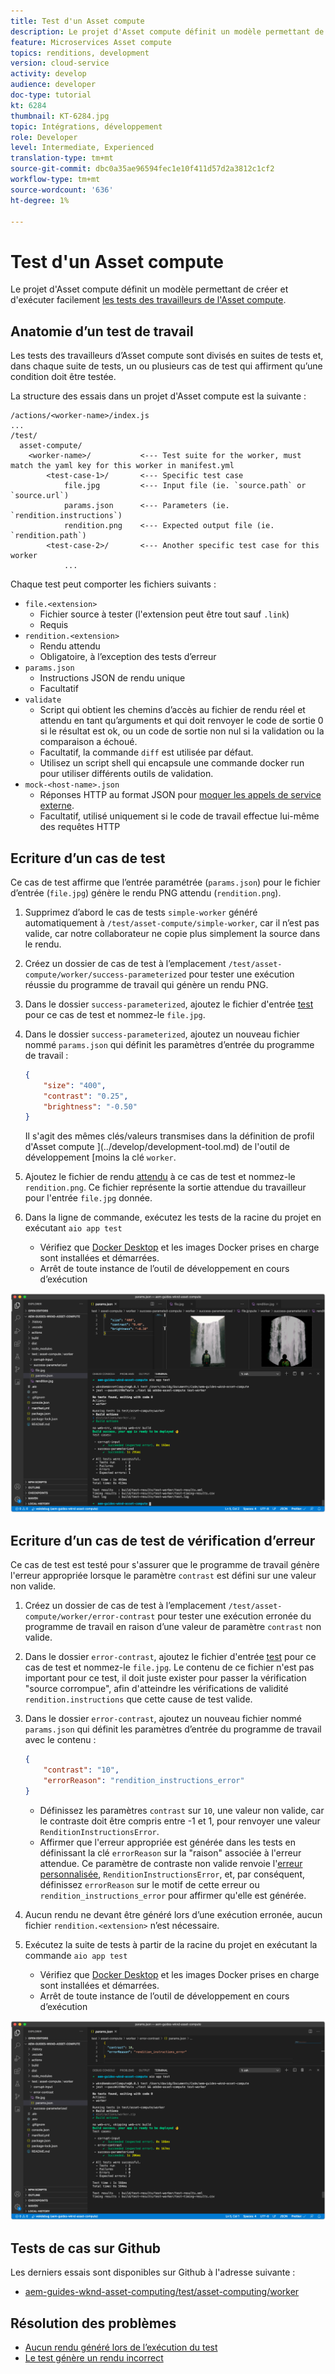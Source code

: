 ```yaml
---
title: Test d'un Asset compute
description: Le projet d'Asset compute définit un modèle permettant de créer et d'exécuter facilement des tests sur les travailleurs de l'Asset compute.
feature: Microservices Asset compute
topics: renditions, development
version: cloud-service
activity: develop
audience: developer
doc-type: tutorial
kt: 6284
thumbnail: KT-6284.jpg
topic: Intégrations, développement
role: Developer
level: Intermediate, Experienced
translation-type: tm+mt
source-git-commit: dbc0a35ae96594fec1e10f411d57d2a3812c1cf2
workflow-type: tm+mt
source-wordcount: '636'
ht-degree: 1%

---
```



# Test d&#39;un Asset compute

Le projet d&#39;Asset compute définit un modèle permettant de créer et d&#39;exécuter facilement [les tests des travailleurs de l&#39;Asset compute](https://docs.adobe.com/content/help/en/asset-compute/using/extend/test-custom-application.html).

## Anatomie d’un test de travail

Les tests des travailleurs d’Asset compute sont divisés en suites de tests et, dans chaque suite de tests, un ou plusieurs cas de test qui affirment qu’une condition doit être testée.

La structure des essais dans un projet d&#39;Asset compute est la suivante :

```
/actions/<worker-name>/index.js
...
/test/
  asset-compute/
    <worker-name>/           <--- Test suite for the worker, must match the yaml key for this worker in manifest.yml
        <test-case-1>/       <--- Specific test case 
            file.jpg         <--- Input file (ie. `source.path` or `source.url`)
            params.json      <--- Parameters (ie. `rendition.instructions`)
            rendition.png    <--- Expected output file (ie. `rendition.path`)
        <test-case-2>/       <--- Another specific test case for this worker
            ...
```

Chaque test peut comporter les fichiers suivants :

+ `file.<extension>`
   + Fichier source à tester (l&#39;extension peut être tout sauf `.link`)
   + Requis
+ `rendition.<extension>`
   + Rendu attendu
   + Obligatoire, à l’exception des tests d’erreur
+ `params.json`
   + Instructions JSON de rendu unique
   + Facultatif
+ `validate`
   + Script qui obtient les chemins d’accès au fichier de rendu réel et attendu en tant qu’arguments et qui doit renvoyer le code de sortie 0 si le résultat est ok, ou un code de sortie non nul si la validation ou la comparaison a échoué.
   + Facultatif, la commande `diff` est utilisée par défaut.
   + Utilisez un script shell qui encapsule une commande docker run pour utiliser différents outils de validation.
+ `mock-<host-name>.json`
   + Réponses HTTP au format JSON pour [moquer les appels de service externe](https://www.mock-server.com/mock_server/creating_expectations.html).
   + Facultatif, utilisé uniquement si le code de travail effectue lui-même des requêtes HTTP

## Ecriture d’un cas de test

Ce cas de test affirme que l’entrée paramétrée (`params.json`) pour le fichier d’entrée (`file.jpg`) génère le rendu PNG attendu (`rendition.png`).

1. Supprimez d’abord le cas de tests `simple-worker` généré automatiquement à `/test/asset-compute/simple-worker`, car il n’est pas valide, car notre collaborateur ne copie plus simplement la source dans le rendu.
1. Créez un dossier de cas de test à l’emplacement `/test/asset-compute/worker/success-parameterized` pour tester une exécution réussie du programme de travail qui génère un rendu PNG.
1. Dans le dossier `success-parameterized`, ajoutez le fichier d&#39;entrée [test](./assets/test/success-parameterized/file.jpg) pour ce cas de test et nommez-le `file.jpg`.
1. Dans le dossier `success-parameterized`, ajoutez un nouveau fichier nommé `params.json` qui définit les paramètres d’entrée du programme de travail :

   ```json
   { 
       "size": "400",
       "contrast": "0.25",
       "brightness": "-0.50"
   }
   ```

   Il s&#39;agit des mêmes clés/valeurs transmises dans la définition de profil d&#39;Asset compute ](../develop/development-tool.md) de l&#39;outil de développement [moins la clé `worker`.

1. Ajoutez le fichier de rendu [attendu](./assets/test/success-parameterized/rendition.png) à ce cas de test et nommez-le `rendition.png`. Ce fichier représente la sortie attendue du travailleur pour l&#39;entrée `file.jpg` donnée.
1. Dans la ligne de commande, exécutez les tests de la racine du projet en exécutant `aio app test`
   + Vérifiez que [Docker Desktop](../set-up/development-environment.md#docker) et les images Docker prises en charge sont installées et démarrées.
   + Arrêt de toute instance de l’outil de développement en cours d’exécution

![Test - Réussite  ](./assets/test/success-parameterized/result.png)

## Ecriture d’un cas de test de vérification d’erreur

Ce cas de test est testé pour s&#39;assurer que le programme de travail génère l&#39;erreur appropriée lorsque le paramètre `contrast` est défini sur une valeur non valide.

1. Créez un dossier de cas de test à l’emplacement `/test/asset-compute/worker/error-contrast` pour tester une exécution erronée du programme de travail en raison d’une valeur de paramètre `contrast` non valide.
1. Dans le dossier `error-contrast`, ajoutez le fichier d&#39;entrée [test](./assets/test/error-contrast/file.jpg) pour ce cas de test et nommez-le `file.jpg`. Le contenu de ce fichier n&#39;est pas important pour ce test, il doit juste exister pour passer la vérification &quot;source corrompue&quot;, afin d&#39;atteindre les vérifications de validité `rendition.instructions` que cette cause de test valide.
1. Dans le dossier `error-contrast`, ajoutez un nouveau fichier nommé `params.json` qui définit les paramètres d’entrée du programme de travail avec le contenu :

   ```json
   {
       "contrast": "10",
       "errorReason": "rendition_instructions_error"
   }
   ```

   + Définissez les paramètres `contrast` sur `10`, une valeur non valide, car le contraste doit être compris entre -1 et 1, pour renvoyer une valeur `RenditionInstructionsError`.
   + Affirmer que l&#39;erreur appropriée est générée dans les tests en définissant la clé `errorReason` sur la &quot;raison&quot; associée à l&#39;erreur attendue. Ce paramètre de contraste non valide renvoie l&#39;[erreur personnalisée](../develop/worker.md#errors), `RenditionInstructionsError`, et, par conséquent, définissez `errorReason` sur le motif de cette erreur ou `rendition_instructions_error` pour affirmer qu&#39;elle est générée.

1. Aucun rendu ne devant être généré lors d’une exécution erronée, aucun fichier `rendition.<extension>` n’est nécessaire.
1. Exécutez la suite de tests à partir de la racine du projet en exécutant la commande `aio app test`
   + Vérifiez que [Docker Desktop](../set-up/development-environment.md#docker) et les images Docker prises en charge sont installées et démarrées.
   + Arrêt de toute instance de l’outil de développement en cours d’exécution

![Test - Contraste d’erreur](./assets/test/error-contrast/result.png)

## Tests de cas sur Github

Les derniers essais sont disponibles sur Github à l&#39;adresse suivante :

+ [aem-guides-wknd-asset-computing/test/asset-computing/worker](https://github.com/adobe/aem-guides-wknd-asset-compute/tree/master/test/asset-compute/worker)

## Résolution des problèmes

+ [Aucun rendu généré lors de l’exécution du test](../troubleshooting.md#test-no-rendition-generated)
+ [Le test génère un rendu incorrect](../troubleshooting.md#tests-generates-incorrect-rendition)
